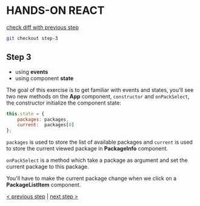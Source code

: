 # HANDS-ON REACT

[check diff with previous step](https://github.com/plouc/hands-on-react/compare/step-2...step-3)

```sh
git checkout step-3
```

## Step 3

- using **events**
- using component **state**

The goal of this exercise is to get familiar with events and states, you'll see two
new methods on the **App** component, ``constructor`` and ``onPackSelect``, the constructor
initialize the component state:

```javascript
this.state = {
    packages: packages,
    current:  packages[0]
};
```

``packages`` is used to store the list of available packages and ``current`` is used
to store the current viewed package in **PackageInfo** component.

``onPackSelect`` is a method which take a package as argument and set the current
package to this package.

You'll have to make the current package change when we click on a **PackageListItem**
component.

[< previous step](https://github.com/plouc/hands-on-react/tree/step-2) | [next step >](https://github.com/plouc/hands-on-react/tree/step-4)
